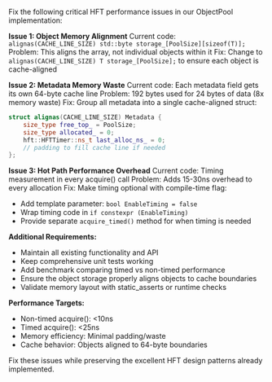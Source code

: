 Fix the following critical HFT performance issues in our ObjectPool implementation:

**Issue 1: Object Memory Alignment**
Current code: `alignas(CACHE_LINE_SIZE) std::byte storage_[PoolSize][sizeof(T)];`
Problem: This aligns the array, not individual objects within it
Fix: Change to `alignas(CACHE_LINE_SIZE) T storage_[PoolSize];` to ensure each object is cache-aligned

**Issue 2: Metadata Memory Waste**
Current code: Each metadata field gets its own 64-byte cache line
Problem: 192 bytes used for 24 bytes of data (8x memory waste)
Fix: Group all metadata into a single cache-aligned struct:
```cpp
struct alignas(CACHE_LINE_SIZE) Metadata {
    size_type free_top_ = PoolSize;
    size_type allocated_ = 0;
    hft::HFTTimer::ns_t last_alloc_ns_ = 0;
    // padding to fill cache line if needed
};
```

**Issue 3: Hot Path Performance Overhead**
Current code: Timing measurement in every acquire() call
Problem: Adds 15-30ns overhead to every allocation
Fix: Make timing optional with compile-time flag:
- Add template parameter: `bool EnableTiming = false`
- Wrap timing code in `if constexpr (EnableTiming)`
- Provide separate `acquire_timed()` method for when timing is needed

**Additional Requirements:**
- Maintain all existing functionality and API
- Keep comprehensive unit tests working
- Add benchmark comparing timed vs non-timed performance
- Ensure the object storage properly aligns objects to cache boundaries
- Validate memory layout with static_asserts or runtime checks

**Performance Targets:**
- Non-timed acquire(): <10ns
- Timed acquire(): <25ns  
- Memory efficiency: Minimal padding/waste
- Cache behavior: Objects aligned to 64-byte boundaries

Fix these issues while preserving the excellent HFT design patterns already implemented.
